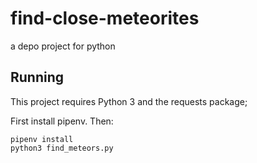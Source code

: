 # find-close-meteorites
a depo project for python

## Running

This project requires Python 3 and the requests package;

First install pipenv. Then:

```
pipenv install
python3 find_meteors.py
```
